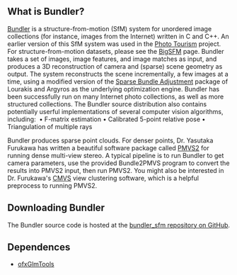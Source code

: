 ## What is Bundler?

[Bundler](http://www.cs.cornell.edu/~snavely/bundler/) is a structure-from-motion (SfM) system for unordered image collections (for instance, images from the Internet) written in C and C++. An earlier version of this SfM system was used in the [Photo Tourism](http://phototour.cs.washington.edu/) project. For structure-from-motion datasets, please see the [BigSFM](http://www.cs.cornell.edu/projects/bigsfm/) page.
Bundler takes a set of images, image features, and image matches as input, and produces a 3D reconstruction of camera and (sparse) scene geometry as output. The system reconstructs the scene incrementally, a few images at a time, using a modified version of the [Sparse Bundle Adjustment](http://users.ics.forth.gr/~lourakis/sba/) package of Lourakis and Argyros as the underlying optimization engine. Bundler has been successfully run on many Internet photo collections, as well as more structured collections.
The Bundler source distribution also contains potentially userful implementations of several computer vision algorithms, including: 
	•	F-matrix estimation
	•	Calibrated 5-point relative pose
	•	Triangulation of multiple rays

Bundler produces sparse point clouds. For denser points, Dr. Yasutaka Furukawa has written a beautiful software package called [PMVS2](http://www.di.ens.fr/pmvs/) for running dense multi-view stereo. A typical pipeline is to run Bundler to get camera parameters, use the provided Bundle2PMVS program to convert the results into PMVS2 input, then run PMVS2. You might also be interested in Dr. Furukawa's [CMVS](http://www.di.ens.fr/cmvs/) view clustering software, which is a helpful preprocess to running PMVS2.


## Downloading Bundler

The Bundler source code is hosted at the [bundler_sfm repository on GitHub](https://github.com/snavely/bundler_sfm). 

## Dependences

- [ofxGlmTools](https://github.com/patriciogonzalezvivo/ofxGlmTools)